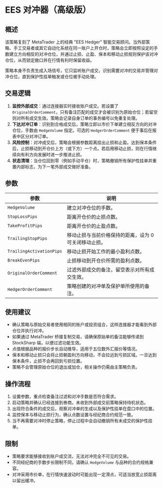 # EES 对冲器（高级版）

## 概述

该策略复刻了 MetaTrader 上的经典 "EES Hedger" 智能交易顾问。当外部策略、手工交易者或其它自动化系统在同一账户上开仓时，策略会立即按照设定的手数建立方向相反的对冲仓位，并通过止损、止盈、保本和移动止损规则保护该对冲仓位，从而锁定敞口并在行情有利时保留收益。

策略本身不负责生成入场信号，它只监听账户成交，识别需要对冲的交易并管理对冲仓位，直到保护性挂单触发或仓位被手动处理。

## 交易逻辑

1. **监控外部成交**：通过连接器实时接收账户成交。若设置了 `OriginalOrderComment`，只有备注匹配的成交才会被识别为原始仓位；若留空则对所有成交生效。策略会记录自身订单的事务编号以免重复处理。
2. **下达对冲订单**：识别到合格成交后，策略立即以市价下单建立相反方向的对冲仓位，手数由 `HedgeVolume` 指定。可选的 `HedgerOrderComment` 便于事后在报表中区分对冲订单。
3. **风险控制**：对冲成交后，策略会根据参数距离挂出止损和止盈。达到保本条件后，止损移动到开仓价上方（或下方）一个点。若启用移动止损，则在行情继续向有利方向发展时进一步推进止损。
4. **状态清理**：当仓位回到零（例如手动平仓）时，策略撤销所有保护性挂单并重置内部标志，为下一笔外部成交做好准备。

## 参数

| 参数 | 说明 |
|------|------|
| `HedgeVolume` | 建立对冲仓位的手数。 |
| `StopLossPips` | 距离开仓价的止损点数。 |
| `TakeProfitPips` | 距离开仓价的止盈点数。 |
| `TrailingStopPips` | 移动止损与当前价格保持的距离，设为 0 可关闭移动止损。 |
| `TrailingActivationPips` | 移动止损开始工作的最小盈利点数。 |
| `BreakEvenPips` | 止损移动到开仓价所需的盈利点数。 |
| `OriginalOrderComment` | 过滤外部成交的备注，留空表示对所有成交生效。 |
| `HedgerOrderComment` | 策略创建的对冲单及保护单所使用的备注。 |

## 使用建议

- 确认策略与原始交易者使用相同的账户或投资组合，这样连接器才能看到外部仓位并执行对冲。
- 如果通过 MetaTrader 桥接复制交易，请确保原始单的备注能够传递到 StockSharp 端，以便过滤功能生效。
- 点值根据品种的报价步长自动推导，适用于五位数外汇报价等情况。
- 保本和移动止损只会将止损朝盈利方向移动，不会拉远到亏损区域。一旦达到保本条件，止损不会再回到亏损位置。
- 策略不会管理原始仓位的退出或加仓，相关操作仍需由主策略负责。

## 操作流程

1. 设置参数，重点检查备注过滤和对冲手数是否符合需求。
2. 启动策略并确认已经连接到券商。未收到外部成交前策略保持待机状态。
3. 出现符合条件的成交后，观察对冲单的生成以及保护性挂单在盘口中的位置。
4. 监控保本与移动止损行为，确认点数设置与经纪商合约规范一致。
5. 当不再需要对冲时停止策略，停止过程中会自动撤销所有未成交的保护性挂单。

## 限制

- 策略要求能够接收到账户成交流，无法对冲完全不可见的交易。
- 不同经纪商的手数步长限制不同，请确认 `HedgeVolume` 与品种的合约规格兼容。
- 对冲采用市价单，在行情快速波动时可能出现一定滑点，可适当放宽止损距离以留出缓冲。
